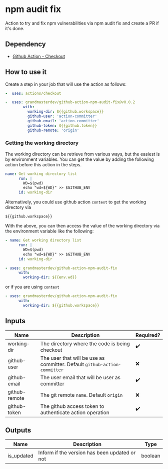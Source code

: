 # npm audit fix

Action to try and fix npm vulnerabilities via npm audit fix and create a PR if it's done.

## Dependency

* [Github Action - Checkout](https://github.com/marketplace/actions/checkout)

## How to use it

Create a step in your job that will use the action as follows:

```yaml
-  uses: actions/checkout

-  uses: grandmasterdev/github-action-npm-audit-fix@v0.0.2
        with:
          working-dir: ${{github.workspace}}
          github-user: 'action-committer'
          github-email: 'action-committer'
          github-token: ${{github.token}}
          github-remote: 'origin'

```

### Getting the working directory

The working directory can be retrieve from various ways, but the easiest is by environment variables.
You can get the value by adding the following action before this action in the steps.

```yaml
name: Get working directory list
      run: |
        WD=$(pwd)
        echo "wd=${WD}" >> $GITHUB_ENV
      id: working-dir

```

Alternatively, you could use github action `context` to get the working directory via 

```
${{github.workspace}}
```

With the above, you can then access the value of the working directory via the environment variable like the following:

```yaml
- name: Get working directory list
      run: |
        WD=$(pwd)
        echo "wd=${WD}" >> $GITHUB_ENV
      id: working-dir

- uses: grandmasterdev/github-action-npm-audit-fix
      with:
        working-dir: ${{env.wd}}
```

or if you are using `context`

```yaml
- uses: grandmasterdev/github-action-npm-audit-fix
      with:
        working-dir: ${{github.workspace}}
```

## Inputs


| Name          | Description                                                               | Required?          |
| ------------- | ------------------------------------------------------------------------- | ------------------ |
| working-dir   | The directory where the code is being checkout                            | :heavy_check_mark: |
| github-user   | The user that will be use as committer. Default `github-action-committer` | :x:                |
| github-email  | The user email that will be user as committer                             | :heavy_check_mark: |
| github-remote | The git remote `name`. Default `origin`                                   | :x:                |
| github-token  | The github access token to authenticate action operation                  | :heavy_check_mark: |

## Outputs

| Name       | Description                                   | Type    |
| ---------- | --------------------------------------------- | ------- |
| is_updated | Inform if the version has been updated or not | boolean |
